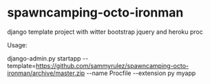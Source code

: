 spawncamping-octo-ironman
=========================

django template project with witter bootstrap jquery and heroku proc

Usage:

django-admin.py startapp --template=https://github.com/sammyrulez/spawncamping-octo-ironman/archive/master.zip  --name Procfile  --extension py myapp
